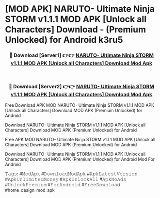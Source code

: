 # [MOD APK] NARUTO- Ultimate Ninja STORM v1.1.1 MOD APK [Unlock all Characters] Download - (Premium Unlocked) for Android k3ru5



<div align="center">
<h3>🔴 Download [Server1] 👉👉 <a href="https://momento.my/?title=NARUTO-_Ultimate_Ninja_STORM_v1.1.1_MOD_APK_[Unlock_all_Characters]_Download">NARUTO- Ultimate Ninja STORM v1.1.1 MOD APK [Unlock all Characters] Download Mod Apk</a></h3><br>

<h3>🔴 Download [Server2] 👉👉 <a href="https://momento.my/?title=NARUTO-_Ultimate_Ninja_STORM_v1.1.1_MOD_APK_[Unlock_all_Characters]_Download">NARUTO- Ultimate Ninja STORM v1.1.1 MOD APK [Unlock all Characters] Download Mod Apk</a></h3>
</div>



Free Download APK MOD NARUTO- Ultimate Ninja STORM v1.1.1 MOD APK [Unlock all Characters] Download MOD APK (Premium Unlocked) for Android

Download NARUTO- Ultimate Ninja STORM v1.1.1 MOD APK [Unlock all Characters] Download MOD APK (Premium Unlocked) for Android

Free APK MOD NARUTO- Ultimate Ninja STORM v1.1.1 MOD APK [Unlock all Characters] Download MOD APK (Premium Unlocked) for Android

Download NARUTO- Ultimate Ninja STORM v1.1.1 MOD APK [Unlock all Characters] Download MOD APK (Premium Unlocked) for Android Mod For Android

𝚃𝚊𝚐𝚜: #𝙼𝚘𝚍𝙰𝚙𝚔 #𝙳𝚘𝚠𝚗𝚕𝚘𝚊𝚍𝙼𝚘𝚍𝙰𝚙𝚔 #𝙰𝚙𝚔𝙻𝚊𝚝𝚎𝚜𝚝𝚅𝚎𝚛𝚜𝚒𝚘𝚗 #𝙰𝚙𝚔𝚄𝚗𝚕𝚒𝚖𝚒𝚝𝚎𝚍𝙼𝚘𝚗𝚎𝚢 #𝙰𝚙𝚔𝚄𝚗𝚕𝚘𝚌𝚔𝙰𝚕𝚕 #𝙰𝚙𝚔𝙽𝚘𝙰𝚍𝚜 #𝚄𝚗𝚕𝚘𝚌𝚔𝙿𝚛𝚎𝚖𝚒𝚞𝚖 #𝙵𝚘𝚛𝙰𝚗𝚍𝚛𝚘𝚒𝚍 #𝙵𝚛𝚎𝚎𝙳𝚘𝚠𝚗𝚕𝚘𝚊𝚍 #home_design_mod_apk
